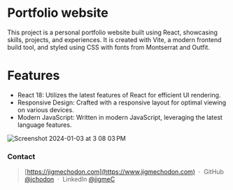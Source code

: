 # Portfolio website

This project is a personal portfolio website built using React, showcasing skills, projects, and experiences. It is created with Vite, a modern frontend build tool, and styled using CSS with fonts from Montserrat and Outfit.

# Features
* React 18: Utilizes the latest features of React for efficient UI rendering.
* Responsive Design: Crafted with a responsive layout for optimal viewing on various devices.
* Modern JavaScript: Written in modern JavaScript, leveraging the latest language features.

![Screenshot 2024-01-03 at 3 08 03 PM](https://github.com/jchodon/Portfolio/assets/130493729/b836e536-9a30-4778-a4ea-8610f8d62878)

### Contact 

> [https://jigmechodon.com](https://www.jigmechodon.com) &nbsp;&middot;&nbsp;
> GitHub [@jchodon](https://github.com/jchodon) &nbsp;&middot;&nbsp;
> LinkedIn [@jigmeC](https://www.linkedin.com/in/jigmec/)
